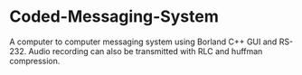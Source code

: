 # Coded-Messaging-System
A computer to computer messaging system using Borland C++ GUI and RS-232. Audio recording can also be transmitted with RLC and huffman compression.
